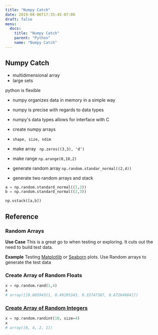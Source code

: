 ```yaml
---
title: "Numpy Catch"
date: 2019-08-06T17:35:45-07:00
draft: false
menu:
  docs:
    title: "Numpy Catch"
    parent: "Python"
    name: "Numpy Catch"
---
```


## Numpy Catch 

- multidimensional array 
- large sets 

python is flexible 

- numpy organizes data in memory in a simple way
- numpy is precise with regards to data types 
- numpy's data types allows for interface with C

- create numpy arrays
- ```shape, size, ndim``` 
- make array ``` np.zeros((3,3), 'd')```
- make range ```np.arange(0,10,2)```
- generate random array ```np.random.standar_normal((2,4))```

- generate two random arrays and stack 

```python
a = np.random.standard_normal((2,3))
b = np.random.standard_normal((2,3))

np.vstack([a,b])
```

## Reference 


### Random Arrays 
__Use Case__ This is a great go to when testing or exploring. It cuts out the need to build test data. 

__Example__ Testing [Matplotlib]() or [Seaborn]() plots. Use Random arrays to generate the test data

### Create Array of Random Floats 

```python 
x = np.random.rand(1,4)
x
# array([[0.60594311, 0.49295343, 0.33747387, 0.67264984]])
```

### [Create Array of Random Integers](https://docs.scipy.org/doc/numpy-1.15.1/reference/generated/numpy.random.randint.html)

```python 
x = np.random.randint(10, size=4)
x
# array([6, 4, 2, 1])
```
